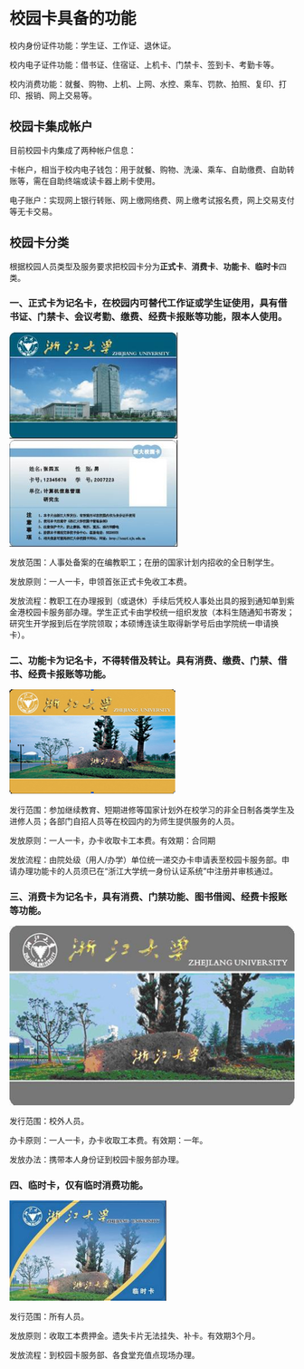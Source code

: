 # 校园卡具备的功能

校内身份证件功能：学生证、工作证、退休证。

校内电子证件功能：借书证、住宿证、上机卡、门禁卡、签到卡、考勤卡等。

校内消费功能：就餐、购物、上机、上网、水控、乘车、罚款、拍照、复印、打印、报销、网上交易等。

## 校园卡集成帐户

目前校园卡内集成了两种帐户信息：

卡帐户，相当于校内电子钱包：用于就餐、购物、洗澡、乘车、自助缴费、自助转账等，需在自助终端或读卡器上刷卡使用。

电子账户：实现网上银行转账、网上缴网络费、网上缴考试报名费，网上交易支付等无卡交易。

## 校园卡分类

根据校园人员类型及服务要求把校园卡分为**正式卡**、**消费卡**、**功能卡**、**临时卡**四类。

### 一、正式卡为记名卡，在校园内可替代工作证或学生证使用，具有借书证、门禁卡、会议考勤、缴费、经费卡报账等功能，限本人使用。

![正式卡](./Images/ecard0.jpg "正式卡")
![正式卡](./Images/ecard1.jpg "正式卡")

发放范围：人事处备案的在编教职工；在册的国家计划内招收的全日制学生。

发放原则：一人一卡，申领首张正式卡免收工本费。

发放流程：教职工在办理报到（或退休）手续后凭校人事处出具的报到通知单到紫金港校园卡服务部办理。学生正式卡由学校统一组织发放（本科生随通知书寄发；研究生开学报到后在学院领取；本硕博连读生取得新学号后由学院统一申请换卡）。        

### 二、功能卡为记名卡，不得转借及转让。具有消费、缴费、门禁、借书、经费卡报账等功能。
![功能卡](./Images/ecard2.jpg "功能卡")

发行范围：参加继续教育、短期进修等国家计划外在校学习的非全日制各类学生及进修人员；各部门自招人员等在校园内的为师生提供服务的人员。

发放原则：一人一卡，办卡收取卡工本费。有效期：合同期

发放流程：由院处级（用人/办学）单位统一递交办卡申请表至校园卡服务部。申请办理功能卡的人员须已在“浙江大学统一身份认证系统”中注册并审核通过。

### 三、消费卡为记名卡，具有消费、门禁功能、图书借阅、经费卡报账等功能。
![消费卡](./Images/ecard4.jpg "消费卡")

发行范围：校外人员。

办卡原则：一人一卡，办卡收取工本费。有效期：一年。

发放办法：携带本人身份证到校园卡服务部办理。

### 四、临时卡，仅有临时消费功能。
![临时卡](./Images/ecard3.jpg "临时卡")

发行范围：所有人员。

发放原则：收取工本费押金。遗失卡片无法挂失、补卡。有效期3个月。

发放流程：到校园卡服务部、各食堂充值点现场办理。